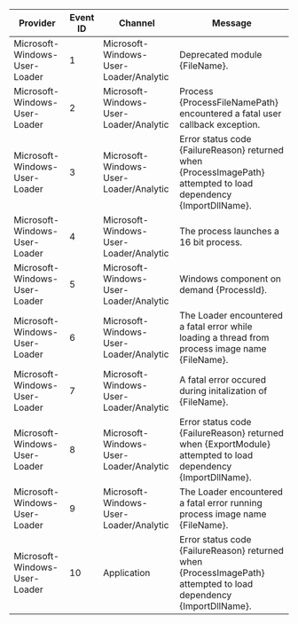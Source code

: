 Provider                       |  Event ID  |  Channel                                 |  Message
-------------------------------|------------|------------------------------------------|------------------------------------------------------------------------------------------------------------------
Microsoft-Windows-User-Loader  |  1         |  Microsoft-Windows-User-Loader/Analytic  |  Deprecated module {FileName}.
Microsoft-Windows-User-Loader  |  2         |  Microsoft-Windows-User-Loader/Analytic  |  Process {ProcessFileNamePath} encountered a fatal user callback exception.
Microsoft-Windows-User-Loader  |  3         |  Microsoft-Windows-User-Loader/Analytic  |  Error status code {FailureReason} returned when {ProcessImagePath} attempted to load dependency {ImportDllName}.
Microsoft-Windows-User-Loader  |  4         |  Microsoft-Windows-User-Loader/Analytic  |  The process launches a 16 bit process.
Microsoft-Windows-User-Loader  |  5         |  Microsoft-Windows-User-Loader/Analytic  |  Windows component on demand {ProcessId}.
Microsoft-Windows-User-Loader  |  6         |  Microsoft-Windows-User-Loader/Analytic  |  The Loader encountered a fatal error while loading a thread from process image name {FileName}.
Microsoft-Windows-User-Loader  |  7         |  Microsoft-Windows-User-Loader/Analytic  |  A fatal error occured during initalization of {FileName}.
Microsoft-Windows-User-Loader  |  8         |  Microsoft-Windows-User-Loader/Analytic  |  Error status code {FailureReason} returned when {ExportModule} attempted to load dependency {ImportDllName}.
Microsoft-Windows-User-Loader  |  9         |  Microsoft-Windows-User-Loader/Analytic  |  The Loader encountered a fatal error running process image name {FileName}.
Microsoft-Windows-User-Loader  |  10        |  Application                             |  Error status code {FailureReason} returned when {ProcessImagePath} attempted to load dependency {ImportDllName}.